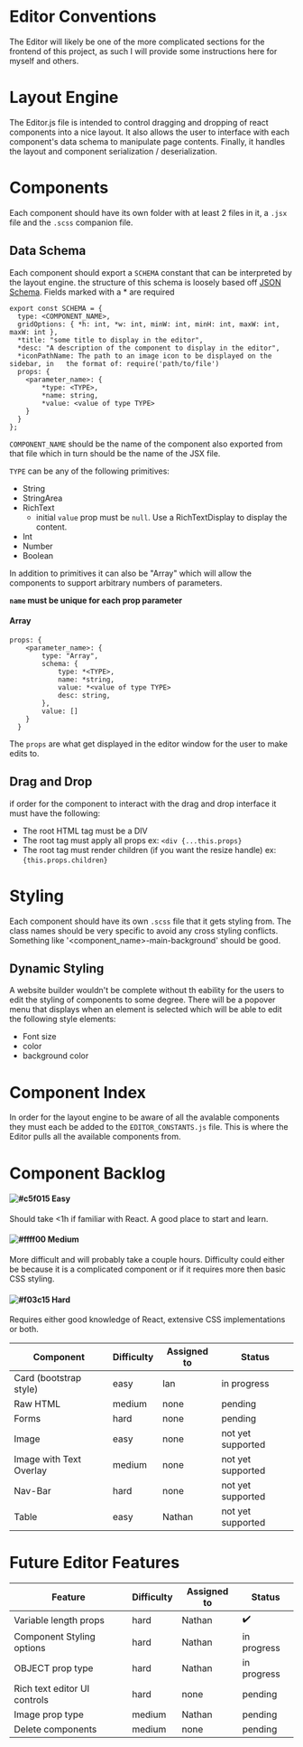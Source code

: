 # Editor Conventions
The Editor will likely be one of the more complicated sections for the frontend of this project, as such I will provide
some instructions here for myself and others.

# Layout Engine
The Editor.js file is intended to control dragging and dropping of react components into a nice layout.
It also allows the user to interface with each component's data schema to manipulate page contents. Finally, it handles
the layout and component serialization / deserialization.

# Components
Each component should have its own folder with at least 2 files in it, a `.jsx` file and the `.scss` companion file. 

## Data Schema
Each component should export a `SCHEMA` constant that can be interpreted by the layout engine. the structure of
this schema is loosely based off [JSON Schema](https://json-schema.org/). Fields marked with a * are required

    export const SCHEMA = {
      type: <COMPONENT_NAME>,
      gridOptions: { *h: int, *w: int, minW: int, minH: int, maxW: int, maxW: int },
      *title: "some title to display in the editor",
      *desc: "A description of the component to display in the editor",
      *iconPathName: The path to an image icon to be displayed on the sidebar, in 	the format of: require('path/to/file')
      props: {
        <parameter_name>: {
            *type: <TYPE>,
            *name: string,
            *value: <value of type TYPE>
        }
      }
    };
    
`COMPONENT_NAME` should be the name of the component also exported from that file which in turn should be the name of the JSX file.

`TYPE` can be any of the following primitives:

 - String
 - StringArea
 - RichText 
    - initial `value` prop must be `null`. Use a RichTextDisplay to display the content.
 - Int
 - Number
 - Boolean

 In addition to primitives it can also be "Array" which will allow the components to support arbitrary numbers of parameters.

**`name` must be unique for each prop parameter**

#### Array
    props: {
        <parameter_name>: {
            type: "Array",
            schema: {
                type: *<TYPE>,
                name: *string,
                value: *<value of type TYPE>
                desc: string,
            },
            value: []
        }
      }
      
The `props` are what get displayed in the editor window for the user to make edits to.

## Drag and Drop
if order for the component to interact with the drag and drop interface it must have the following:

 - The root HTML tag must be a DIV
 - The root tag must apply all props ex: `<div {...this.props}`
 - The root tag must render children (if you want the resize handle) ex: `{this.props.children}`

# Styling
Each component should have its own `.scss` file that it gets styling from. The class names should be very specific to
avoid any cross styling conflicts. Something like '<component_name>-main-background' should be good.

## Dynamic Styling
A website builder wouldn't be complete without th eability for the users to edit the styling of components to some degree.
There will be a popover menu that displays when an element is selected which will be able to edit the following style elements:

 - Font size
 - color
 - background color
 

# Component Index
In order for the layout engine to be aware of all the avalable components they must each be added to the `EDITOR_CONSTANTS.js`
file. This is where the Editor pulls all the available components from.

# Component Backlog
 <!-- red - #f03c15
 yellow - #ffff00 
 green - #c5f015 -->
#### ![#c5f015](https://placehold.it/15/c5f015/000000?text=+) Easy
Should take <1h if familiar with React. A good place to start and learn.

#### ![#ffff00](https://placehold.it/15/ffff00/000000?text=+) Medium
More difficult and will probably take a couple hours. Difficulty could either be because it is a complicated
component or if it requires more then basic CSS styling.

#### ![#f03c15](https://placehold.it/15/f03c15/000000?text=+) Hard
Requires either good knowledge of React, extensive CSS implementations or both.

 
|Component                      | Difficulty        | Assigned to       | Status            |
|-------------------------------|-------------------|-------------------|-------------------|
|Card (bootstrap style)         |easy               |Ian                |in progress        |
|Raw HTML                       |medium             |none               |pending            |
|Forms                          |hard               |none               |pending            |
|Image                          |easy               |none               |not yet supported  |
|Image with Text Overlay        |medium             |none               |not yet supported  |
|Nav-Bar                        |hard               |none               |not yet supported  |
|Table                          |easy               |Nathan             |not yet supported  |

# Future Editor Features

|Feature                        | Difficulty        | Assigned to       | Status            |
|-------------------------------|-------------------|-------------------|-------------------|
|Variable length props          |hard               |Nathan             |:heavy_check_mark: |
|Component Styling options      |hard               |Nathan             |in progress        |
|OBJECT prop type               |hard               |Nathan             |in progress        |
|Rich text editor UI controls   |hard               |none               |pending            |
|Image prop type                |medium             |Nathan             |pending            |
|Delete components              |medium             |none               |pending            |
